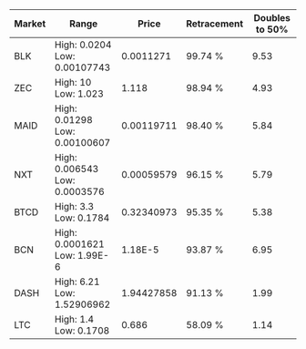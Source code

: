 | Market | Range | Price| Retracement | Doubles to 50% |
| --- | --- | --- | --- | --- |
| BLK | High: 0.0204<br />Low: 0.00107743 | 0.0011271 | 99.74 % | 9.53 |
| ZEC | High: 10<br />Low: 1.023 | 1.118 | 98.94 % | 4.93 |
| MAID | High: 0.01298<br />Low: 0.00100607 | 0.00119711 | 98.40 % | 5.84 |
| NXT | High: 0.006543<br />Low: 0.0003576 | 0.00059579 | 96.15 % | 5.79 |
| BTCD | High: 3.3<br />Low: 0.1784 | 0.32340973 | 95.35 % | 5.38 |
| BCN | High: 0.0001621<br />Low: 1.99E-6 | 1.18E-5 | 93.87 % | 6.95 |
| DASH | High: 6.21<br />Low: 1.52906962 | 1.94427858 | 91.13 % | 1.99 |
| LTC | High: 1.4<br />Low: 0.1708 | 0.686 | 58.09 % | 1.14 |
